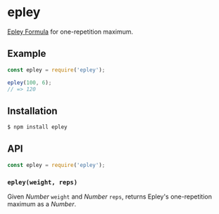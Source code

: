 # epley

[Epley Formula][1] for one-repetition maximum.

## Example

``` javascript
const epley = require('epley');

epley(100, 6);
// => 120
```

## Installation

``` bash
$ npm install epley
```

## API

``` javascript
const epley = require('epley');
```

### `epley(weight, reps)`

Given _Number_ `weight` and _Number_ `reps`, returns Epley's one-repetition
maximum as a _Number_.


   [1]: https://en.wikipedia.org/wiki/One-repetition_maximum#Epley_Formula
